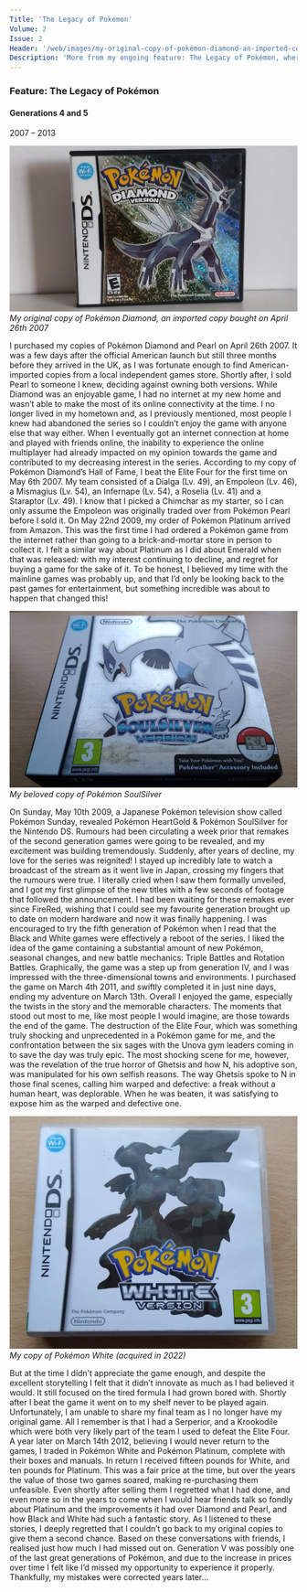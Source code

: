 ```yaml
---
Title: 'The Legacy of Pokémon'
Volume: 2
Issue: 2
Header: '/web/images/my-original-copy-of-pokemon-diamond-an-imported-copy-bought-on-april-26th-2007.jpeg'
Description: 'More from my ongoing feature: The Legacy of Pokémon, where I share my time playing through Generations IV and V. Plus more news and mailbag!'
---
```

### Feature: The Legacy of Pokémon
#### Generations 4 and 5
2007 – 2013

[![My original copy of Pokémon Diamond, an imported copy bought on April 26th 2007](/web/images/my-original-copy-of-pokemon-diamond-an-imported-copy-bought-on-april-26th-2007.jpeg)](/web/images/my-original-copy-of-pokemon-diamond-an-imported-copy-bought-on-april-26th-2007.jpeg)*My original copy of Pokémon Diamond, an imported copy bought on April 26th 2007*

I purchased my copies of Pokémon Diamond and Pearl on April 26th 2007. It was a few days after the official American launch but still three months before they arrived in the UK, as I was fortunate enough to find American-imported copies from a local independent games store. Shortly after, I sold Pearl to someone I knew, deciding against owning both versions.
While Diamond was an enjoyable game, I had no internet at my new home and wasn’t able to make the most of its online connectivity at the time. I no longer lived in my hometown and, as I previously mentioned, most people I knew had abandoned the series so I couldn’t enjoy the game with anyone else that way either. When I eventually got an internet connection at home and played with friends online, the inability to experience the online multiplayer had already impacted on my opinion towards the game and contributed to my decreasing interest in the series.
According to my copy of Pokémon Diamond’s Hall of Fame, I beat the Elite Four for the first time on May 6th 2007. My team consisted of a Dialga (Lv. 49), an Empoleon (Lv. 46), a Mismagius (Lv. 54), an Infernape (Lv. 54), a Roselia (Lv. 41) and a Staraptor (Lv. 49). I know that I picked a Chimchar as my starter, so I can only assume the Empoleon was originally traded over from Pokémon Pearl before I sold it.
On May 22nd 2009, my order of Pokémon Platinum arrived from Amazon. This was the first time I had ordered a Pokémon game from the internet rather than going to a brick-and-mortar store in person to collect it. I felt a similar way about Platinum as I did about Emerald when that was released: with my interest continuing to decline, and regret for buying a game for the sake of it. To be honest, I believed my time with the mainline games was probably up, and that I’d only be looking back to the past games for entertainment, but something incredible was about to happen that changed this!

[![My beloved copy of Pokémon SoulSilver](/web/images/my-beloved-copy-of-pokemon-soulsilver.jpeg)](/web/images/my-beloved-copy-of-pokemon-soulsilver.jpeg)*My beloved copy of Pokémon SoulSilver*

On Sunday, May 10th 2009, a Japanese Pokémon television show called Pokémon Sunday, revealed Pokémon HeartGold & Pokémon SoulSilver for the Nintendo DS. Rumours had been circulating a week prior that remakes of the second generation games were going to be revealed, and my excitement was building tremendously. Suddenly, after years of decline, my love for the series was reignited! I stayed up incredibly late to watch a broadcast of the stream as it went live in Japan, crossing my fingers that the rumours were true. I literally cried when I saw them formally unveiled, and I got my first glimpse of the new titles with a few seconds of footage that followed the announcement. I had been waiting for these remakes ever since FireRed, wishing that I could see my favourite generation brought up to date on modern hardware and now it was finally happening.
I was encouraged to try the fifth generation of Pokémon when I read that the Black and White games were effectively a reboot of the series. I liked the idea of the game containing a substantial amount of new Pokémon, seasonal changes, and new battle mechanics: Triple Battles and Rotation Battles. Graphically, the game was a step up from generation IV, and I was impressed with the three-dimensional towns and environments. I purchased the game on March 4th 2011, and swiftly completed it in just nine days, ending my adventure on March 13th. Overall I enjoyed the game, especially the twists in the story and the memorable characters.
The moments that stood out most to me, like most people I would imagine, are those towards the end of the game. The destruction of the Elite Four, which was something truly shocking and unprecedented in a Pokémon game for me, and the confrontation between the six sages with the Unova gym leaders coming in to save the day was truly epic. The most shocking scene for me, however, was the revelation of the true horror of Ghetsis and how N, his adoptive son, was manipulated for his own selfish reasons. The way Ghetsis spoke to N in those final scenes, calling him warped and defective: a freak without a human heart, was deplorable. When he was beaten, it was satisfying to expose him as the warped and defective one.

[![My copy of Pokémon White (acquired in 2022)](/web/images/my-copy-of-pokemon-white-acquired-in-2022.jpeg)](/web/images/my-copy-of-pokemon-white-acquired-in-2022.jpeg)*My copy of Pokémon White (acquired in 2022)*

But at the time I didn’t appreciate the game enough, and despite the excellent storytelling I felt that it didn’t innovate as much as I had believed it would. It still focused on the tired formula I had grown bored with. Shortly after I beat the game it went on to my shelf never to be played again. Unfortunately, I am unable to share my final team as I no longer have my original game. All I remember is that I had a Serperior, and a Krookodile which were both very likely part of the team I used to defeat the Elite Four.
A year later on March 14th 2012, believing I would never return to the games, I traded in Pokémon White and Pokémon Platinum, complete with their boxes and manuals. In return I received fifteen pounds for White, and ten pounds for Platinum. This was a fair price at the time, but over the years the value of those two games soared, making re-purchasing them unfeasible. Even shortly after selling them I regretted what I had done, and even more so in the years to come when I would hear friends talk so fondly about Platinum and the improvements it had over Diamond and Pearl, and how Black and White had such a fantastic story. As I listened to these stories, I deeply regretted that I couldn’t go back to my original copies to give them a second chance.
Based on these conversations with friends, I realised just how much I had missed out on. Generation V was possibly one of the last great generations of Pokémon, and due to the increase in prices over time I felt like I’d missed my opportunity to experience it properly. Thankfully, my mistakes were corrected years later…